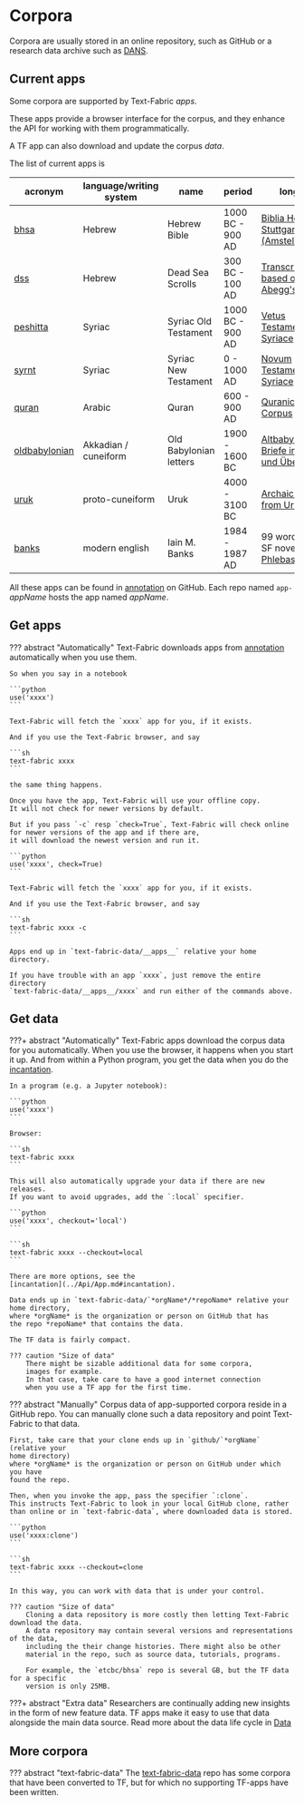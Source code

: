 # Corpora

Corpora are usually stored in an online repository, such as GitHub or a research data archive
such as [DANS]({{dans}}/front-page?set_language=en).

## Current apps

Some corpora are supported by Text-Fabric *apps*.

These apps provide a browser interface for the corpus, and they enhance the API for working
with them programmatically.

A TF app can also download and update the corpus *data*.

The list of current apps is

acronym | language/writing system | name | period | long name
--- | --- | --- | --- | ---
[bhsa]({{anapp}}bhsa) | Hebrew | Hebrew Bible | 1000 BC - 900 AD | [Biblia Hebraica Stuttgartensia (Amstelodamensis)]({{bhsaabout}})
[dss]({{anapp}}dss) | Hebrew | Dead Sea Scrolls | 300 BC - 100 AD | [Transcriptions based on Martin Abegg's data files]({{dssabout}})
[peshitta]({{anapp}}peshitta) | Syriac | Syriac Old Testament | 1000 BC - 900 AD | [Vetus Testamentum Syriace]({{peshittaabout}})
[syrnt]({{anapp}}syrnt) | Syriac | Syriac New Testament | 0 - 1000 AD | [Novum Testamentum Syriace]({{syrntabout}})
[quran]({{anapp}}quran) | Arabic | Quran | 600 - 900 AD | [Quranic Arabic Corpus]({{quranabout}})
[oldbabylonian]({{anapp}}oldbabylonian) | Akkadian / cuneiform | Old Babylonian letters | 1900 - 1600 BC | [Altbabylonische Briefe in Umschrift und Übersetzung]({{oldbabylonianabout}})
[uruk]({{anapp}}uruk) | proto-cuneiform | Uruk | 4000 - 3100 BC | [Archaic tablets from Uruk]({{urukabout}})
[banks]({{anapp}}banks) | modern english | Iain M. Banks | 1984 - 1987 AD | 99 words from the SF novel [Consider Phlebas]({{banksphlebas}})

All these apps can be found in 
[annotation]({{an}}) on GitHub.
Each repo named `app-`*appName* hosts the app named *appName*.


## Get apps

??? abstract "Automatically"
    Text-Fabric downloads apps from [annotation]({{an}}) automatically
    when you use them.

    So when you say in a notebook

    ```python
    use('xxxx')
    ```

    Text-Fabric will fetch the `xxxx` app for you, if it exists.

    And if you use the Text-Fabric browser, and say

    ```sh
    text-fabric xxxx
    ```

    the same thing happens.

    Once you have the app, Text-Fabric will use your offline copy.
    It will not check for newer versions by default.

    But if you pass `-c` resp `check=True`, Text-Fabric will check online
    for newer versions of the app and if there are,
    it will download the newest version and run it.

    ```python
    use('xxxx', check=True)
    ```

    Text-Fabric will fetch the `xxxx` app for you, if it exists.

    And if you use the Text-Fabric browser, and say

    ```sh
    text-fabric xxxx -c
    ```

    Apps end up in `text-fabric-data/__apps__` relative your home directory.

    If you have trouble with an app `xxxx`, just remove the entire directory
    `text-fabric-data/__apps__/xxxx` and run either of the commands above. 


## Get data

???+ abstract "Automatically"
    Text-Fabric apps download the corpus data for you
    automatically. When you use the browser, it happens when you start it up.
    And from within a Python program,
    you get the data when you do the
    [incantation](../Api/App.md#incantation).

    In a program (e.g. a Jupyter notebook):

    ```python
    use('xxxx')
    ```

    Browser:

    ```sh
    text-fabric xxxx
    ```

    This will also automatically upgrade your data if there are new releases.
    If you want to avoid upgrades, add the `:local` specifier.

    ```python
    use('xxxx', checkout='local')
    ```

    ```sh
    text-fabric xxxx --checkout=local
    ```

    There are more options, see the
    [incantation](../Api/App.md#incantation).

    Data ends up in `text-fabric-data/`*orgName*/*repoName* relative your home directory,
    where *orgName* is the organization or person on GitHub that has
    the repo *repoName* that contains the data.

    The TF data is fairly compact.

    ??? caution "Size of data"
        There might be sizable additional data for some corpora,
        images for example.
        In that case, take care to have a good internet connection
        when you use a TF app for the first time.

??? abstract "Manually"
    Corpus data of app-supported corpora reside in a GitHub repo.
    You can manually clone such a data repository and point Text-Fabric to that data.

    First, take care that your clone ends up in `github/`*orgName` (relative your
    home directory)
    where *orgName* is the organization or person on GitHub under which you have
    found the repo.

    Then, when you invoke the app, pass the specifier `:clone`.
    This instructs Text-Fabric to look in your local GitHub clone, rather
    than online or in `text-fabric-data`, where downloaded data is stored.

    ```python
    use('xxxx:clone')
    ```

    ```sh
    text-fabric xxxx --checkout=clone
    ```

    In this way, you can work with data that is under your control.

    ??? caution "Size of data"
        Cloning a data repository is more costly then letting Text-Fabric download the data.
        A data repository may contain several versions and representations of the data,
        including the their change histories. There might also be other
        material in the repo, such as source data, tutorials, programs.

        For example, the `etcbc/bhsa` repo is several GB, but the TF data for a specific
        version is only 25MB.

???+ abstract "Extra data"
    Researchers are continually adding new insights in the form of new feature
    data. TF apps make it easy to use that data alongside the main data source.
    Read more about the data life cycle in [Data](../Api/Data.md)

## More corpora

??? abstract "text-fabric-data"
    The
    [text-fabric-data]({{tfdgh}})
    repo has some corpora that have been converted to TF,
    but for which no supporting  TF-apps have been written.
